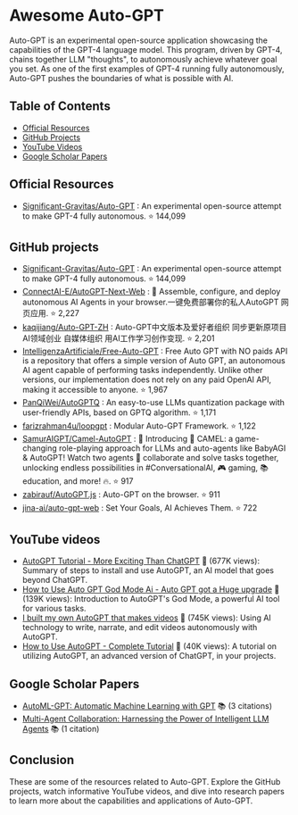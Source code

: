 # Awesome Auto-GPT

Auto-GPT is an experimental open-source application showcasing the capabilities of the GPT-4 language model. This program, driven by GPT-4, chains together LLM "thoughts", to autonomously achieve whatever goal you set. As one of the first examples of GPT-4 running fully autonomously, Auto-GPT pushes the boundaries of what is possible with AI.

## Table of Contents
- [Official Resources](#official-resources)
- [GitHub Projects](#GitHub-projects)
- [YouTube Videos](#YouTube-videos)
- [Google Scholar Papers](#Google-Scholar-papers)

## Official Resources

- [Significant-Gravitas/Auto-GPT](https://github.com/Significant-Gravitas/Auto-GPT) : An experimental open-source attempt to make GPT-4 fully autonomous. ⭐️ 144,099

## GitHub projects

- [Significant-Gravitas/Auto-GPT](https://github.com/Significant-Gravitas/Auto-GPT) : An experimental open-source attempt to make GPT-4 fully autonomous. ⭐️ 144,099
- [ConnectAI-E/AutoGPT-Next-Web](https://github.com/ConnectAI-E/AutoGPT-Next-Web) : 🤖 Assemble, configure, and deploy autonomous AI Agents in your browser.一键免费部署你的私人AutoGPT 网页应用. ⭐️ 2,227
- [kaqijiang/Auto-GPT-ZH](https://github.com/kaqijiang/Auto-GPT-ZH) : Auto-GPT中文版本及爱好者组织 同步更新原项目 AI领域创业 自媒体组织 用AI工作学习创作变现. ⭐️ 2,201
- [IntelligenzaArtificiale/Free-Auto-GPT](https://github.com/IntelligenzaArtificiale/Free-Auto-GPT) : Free Auto GPT with NO paids API is a repository that offers a simple version of Auto GPT, an autonomous AI agent capable of performing tasks independently. Unlike other versions, our implementation does not rely on any paid OpenAI API, making it accessible to anyone. ⭐️ 1,967
- [PanQiWei/AutoGPTQ](https://github.com/PanQiWei/AutoGPTQ) : An easy-to-use LLMs quantization package with user-friendly APIs, based on GPTQ algorithm. ⭐️ 1,171
- [farizrahman4u/loopgpt](https://github.com/farizrahman4u/loopgpt) : Modular Auto-GPT Framework. ⭐️ 1,122
- [SamurAIGPT/Camel-AutoGPT](https://github.com/SamurAIGPT/Camel-AutoGPT) : 🚀 Introducing 🐪 CAMEL: a game-changing role-playing approach for LLMs and auto-agents like BabyAGI & AutoGPT! Watch two agents 🤝 collaborate and solve tasks together, unlocking endless possibilities in #ConversationalAI, 🎮 gaming, 📚 education, and more! 🔥. ⭐️ 917
- [zabirauf/AutoGPT.js](https://github.com/zabirauf/AutoGPT.js) : Auto-GPT on the browser. ⭐️ 911
- [jina-ai/auto-gpt-web](https://github.com/jina-ai/auto-gpt-web) : Set Your Goals, AI Achieves Them. ⭐️ 722

## YouTube videos

- [AutoGPT Tutorial - More Exciting Than ChatGPT](https://www.youtube.com/watch?v=FeIIaJUN-4A) 🎥 (677K views): Summary of steps to install and use AutoGPT, an AI model that goes beyond ChatGPT.
- [How to Use Auto GPT God Mode Ai - Auto GPT got a Huge upgrade](https://www.youtube.com/watch?v=Zgk9-aTJ--o) 🎥 (139K views): Introduction to AutoGPT's God Mode, a powerful AI tool for various tasks.
- [I built my own AutoGPT that makes videos](https://www.youtube.com/watch?v=_rGXIXyNqpk) 🎥 (745K views): Using AI technology to write, narrate, and edit videos autonomously with AutoGPT.
- [How to Use AutoGPT - Complete Tutorial](https://www.youtube.com/watch?v=v-5AWQlTFw8) 🎥 (40K views): A tutorial on utilizing AutoGPT, an advanced version of ChatGPT, in your projects.

## Google Scholar Papers

- [AutoML-GPT: Automatic Machine Learning with GPT](https://arxiv.org/abs/2305.02499) 📚 (3 citations) 
- [Multi-Agent Collaboration: Harnessing the Power of Intelligent LLM Agents](https://arxiv.org/abs/2306.03314) 📚 (1 citation)

## Conclusion

These are some of the resources related to Auto-GPT. Explore the GitHub projects, watch informative YouTube videos, and dive into research papers to learn more about the capabilities and applications of Auto-GPT.